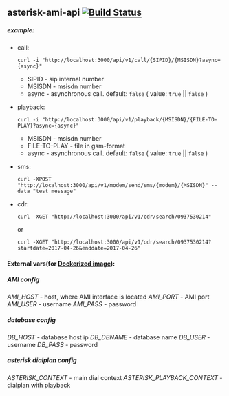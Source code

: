 ## asterisk-ami-api [![Build Status](https://travis-ci.org/incu6us/asterisk-ami-api.svg)](https://travis-ci.org/incu6us/asterisk-ami-api)

##### example:
- call:
    ```
    curl -i "http://localhost:3000/api/v1/call/{SIPID}/{MSISDN}?async={async}"
    ```
    - SIPID - sip internal number
    - MSISDN - msisdn number
    - async - asynchronous call. default: `false` ( value: `true` || `false` )

- playback:
    ```
    curl -i "http://localhost:3000/api/v1/playback/{MSISDN}/{FILE-TO-PLAY}?async={async}"
    ```
    - MSISDN - msisdn number
    - FILE-TO-PLAY - file in gsm-format
    - async - asynchronous call. default: `false` ( value: `true` || `false` )


- sms:
    ```
    curl -XPOST "http://localhost:3000/api/v1/modem/send/sms/{modem}/{MSISDN}" --data "test message"
    ```
    
- cdr:
    ```
    curl -XGET "http://localhost:3000/api/v1/cdr/search/0937530214"
    ```
    or
    ```
    curl -XGET "http://localhost:3000/api/v1/cdr/search/0937530214?startdate=2017-04-26&enddate=2017-04-26"
    ```

#### External vars(for [Dockerized image](https://hub.docker.com/r/incu6us/asterisk-ami-api)):
##### AMI config
*AMI_HOST* - host, where AMI interface is located 
*AMI_PORT* - AMI port
*AMI_USER* - username
*AMI_PASS* - password

##### database config
*DB_HOST* - database host ip
*DB_DBNAME* - database name
*DB_USER* - username
*DB_PASS* - password

##### asterisk dialplan config
*ASTERISK_CONTEXT* - main dial context
*ASTERISK_PLAYBACK_CONTEXT* - dialplan with playback
